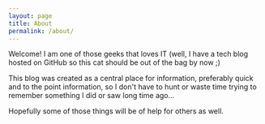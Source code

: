 ```yaml
---
layout: page
title: About
permalink: /about/
---
```


Welcome! I am one of those geeks that loves IT (well, I have a tech blog hosted on GitHub so this cat should be out of the bag by now ;)

This blog was created as a central place for information, preferably quick and to the point information, so I don't have to hunt or waste time trying to remember something I did or saw long time ago...

Hopefully some of those things will be of help for others as well.